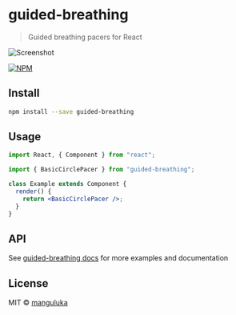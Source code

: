 # guided-breathing

> Guided breathing pacers for React

![Screenshot](https://cdn-reibjvbyi.now.sh/guided-breathing-screenshot.png)

[![NPM](https://img.shields.io/npm/v/guided-breathing.svg)](https://www.npmjs.com/package/guided-breathing)

## Install

```bash
npm install --save guided-breathing
```

## Usage

```jsx
import React, { Component } from "react";

import { BasicCirclePacer } from "guided-breathing";

class Example extends Component {
  render() {
    return <BasicCirclePacer />;
  }
}
```

## API

See [guided-breathing docs](https://guided-breathing-docs.lilo.now.sh) for more examples and documentation

## License

MIT © [manguluka](https://github.com/manguluka)
